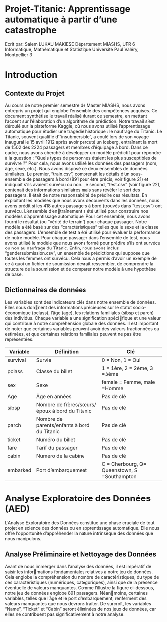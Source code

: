 # Projet-Titanic: Apprentissage automatique à partir d’une catastrophe
Ecrit par: Salem LUKAU MAKIESE
Département MIASHS, UFR 6 Informatique, Mathématique et Statistique Université Paul Valéry, Montpellier 3

# Introduction
## Contexte du Projet
Au cours de notre premier semestre de Master MIASHS, nous avons entrepris un projet
qui englobe l’ensemble des compétences acquises. Ce document synthétise le travail réalisé
durant ce semestre, en mettant l’accent sur l’élaboration d’un algorithme de prédiction.
Notre travail s’est déroulé sur la plateforme Kaggle, où nous avons utilisé l’apprentissage
automatique pour étudier une tragédie historique : le naufrage du Titanic. Le Titanic,
souvent qualifié d’“insubmersible”, a coulé lors de son voyage inaugural le 15 avril 1912
après avoir percuté un iceberg, entraînant la mort de 1502 des 2224 passagers et membres
d’équipage à bord.
Dans ce cadre, nous avons cherché à développer un modèle prédictif pour répondre à la
question : “Quels types de personnes étaient les plus susceptibles de survivre ?” Pour cela,
nous avons utilisé les données des passagers (nom, âge, sexe, etc.). Nous avons disposé de
deux ensembles de données similaires. Le premier, “train.csv”, comprenait les détails d’un
sous-ensemble de passagers à bord (891 pour être précis, voir figure 21) et indiquait s’ils
avaient survécu ou non. Le second, “test.csv” (voir figure 22), contenait des informations
similaires mais sans révéler le sort des passagers. Il était de notre responsabilité de prédire
ces résultats.
En exploitant les modèles que nous avons découverts dans les données, nous avons prédit
si les 418 autres passagers à bord (trouvés dans “test.csv”) ont survécu. L’ensemble d’entraînement a 
été utilisé pour construire nos modèles d’apprentissage automatique. Pour cet
ensemble, nous avons fourni le résultat (ou “vérité de terrain”) pour chaque passager. Notre
modèle a été basé sur des “caractéristiques” telles que le sexe et la classe des passagers.
L’ensemble de test a été utilisé pour évaluer la performance de notre modèle. Pour chaque
passager dans l’ensemble de test, nous avons utilisé le modèle que nous avons formé pour
prédire s’ils ont survécu ou non au naufrage du Titanic.
Enfin, nous avons inclus “gendersubmission.csv”, un ensemble de prédictions qui suppose
que toutes les femmes ont survécu. Cela nous a permis d’avoir un exemple de ce à quoi un
fichier de soumission devrait ressembler, de comprendre la structure de la soumission et de
comparer notre modèle à une hypothèse de base.
## Dictionnaires de données
Les variables sont des indicateurs clés dans notre ensemble de données. Elles nous donnent des informations précieuses sur le statut socio-économique (pclass), l’âge (age), les
relations familiales (sibsp et parch) des individus. Chaque variable a une signification spécifique et une valeur qui contribue à notre compréhension globale des données. Il est important
de noter que certaines variables peuvent avoir des valeurs fractionnées ou estimées, et que
certaines relations familiales peuvent ne pas être représentées.

| Variable         | Définition          |   Clé                           |
| ---------        | ---------            | ---------                       |
| survival         | Survie               | 0 = Non, 1 = Oui               |
| pclass           | Classe du billet       | 1 = 1ère, 2 = 2ème, 3 =3ème  |
| sex   | Sexe   | female = Femme, male =Homme   |
| Age   | Âge en années   | Pas de clé   |
| sibsp   | Nombre de frères/sœurs/époux à bord du Titanic  | Pas de clé   |
| parch   | Nombre de parents/enfants à bord du Titanic   | Pas de clé   |
| ticket   | Numéro du billet   | Pas de clé   |
| fare   | Tarif du passager   |  Pas de clé  |
| cabin   | Numéro de la cabine   |  Pas de clé  |
| embarked   | Port d’embarquement   | C = Cherbourg, Q= Queenstown, S =Southampton    |

# Analyse Exploratoire des Données (AED)
L’Analyse Exploratoire des Données constitue une phase cruciale de tout projet en science
des données ou en apprentissage automatique. Elle nous offre l’opportunité d’appréhender
la nature intrinsèque des données que nous manipulons.
## Analyse Préliminaire et Nettoyage des Données
Avant de nous immerger dans l’analyse des données, il est impératif de saisir les informations fondamentales relatives à notre jeu de données. Cela englobe la compréhension du
nombre de caractéristiques, du type de ces caractéristiques (numériques, catégoriques), ainsi
que de la présence éventuelle de valeurs manquantes.
Comme l’illustre la figure ci-dessous, notre jeu de données englobe 891 passagers. Néanmoins, certaines variables, telles que l’âge et le port d’embarquement, renferment des valeurs
manquantes que nous devrons traiter. De surcroît, les variables “Name”, “Ticket” et “Cabin”
seront éliminées de nos jeux de données, car elles ne contribuent pas significativement à notre
analyse.

 
